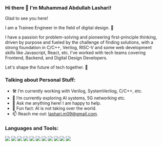### Hi there 👋 I'm Muhammad Abdullah Lashari!

Glad to see you here!

I am a Trainee Engineer in the field of digital design. 🚀

I have a passion for problem-solving and pioneering first-principle thinking, driven by purpose and fueled by the challenge of finding solutions, with a strong foundation in C/C++, Verilog, RISC-V and some web development skills like Javascript, React, etc. I've worked with tech teams covering Frontend, Backend, and Digital Design Developers.

Let's shape the future of tech together. 🌟

### Talking about Personal Stuff:
- 🛠   I’m currently working with Verilog, SystemVerilog, C/C++, etc.
- 🚀   I’m currently exploring AI systems, 5G networking etc.
- 💬   Ask me anything here! I am happy to help.
- 👾   Fun fact: AI is not taking over the world.
- 📫   Reach me out: lashari.m09@gmail.com.

### Languages and Tools:
![](https://img.shields.io/badge/-RISC--V-black?style=flat-square&logo=risc-v)
![](https://img.shields.io/badge/-C/C++-black?style=flat-square&logo=c)
![](https://img.shields.io/badge/-IoT-black?style=flat-square&logo=internet-of-things)
![](https://img.shields.io/badge/-Verilog-black?style=flat-square&logo=verilog)
![](https://img.shields.io/badge/-JavaScript-black?style=flat-square&logo=javascript)
![](https://img.shields.io/badge/-Python-black?style=flat-square&logo=python)
![](https://img.shields.io/badge/-React-black?style=flat-square&logo=react)
![](https://img.shields.io/badge/-SQL-black?style=flat-square&logo=postgresql)
![](https://img.shields.io/badge/-Terminal-black?style=flat-square&logo=powershell)
![](https://img.shields.io/badge/-HTML-black?style=flat-square&logo=html5)
![](https://img.shields.io/badge/-CSS-black?style=flat-square&logo=css3)




